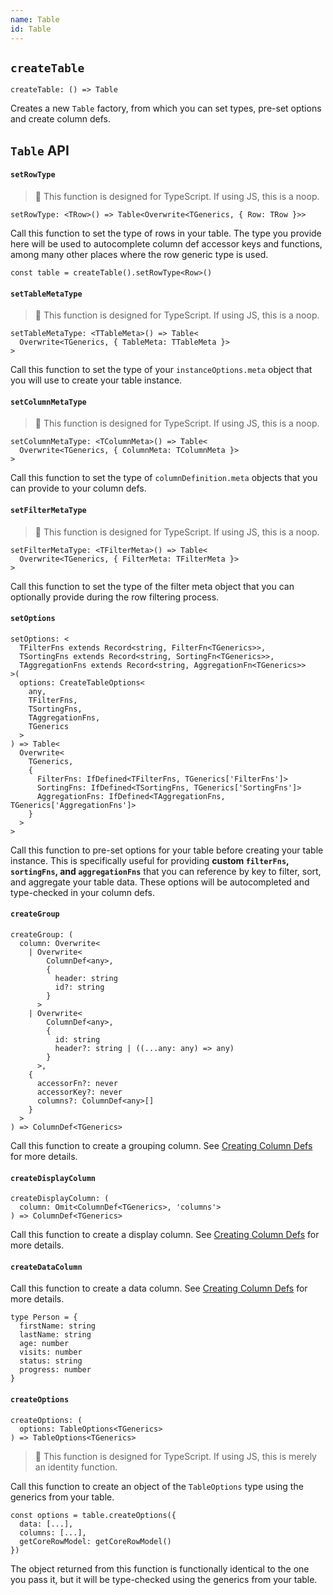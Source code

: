 ```yaml
---
name: Table
id: Table
---
```


## `createTable`

```tsx
createTable: () => Table
```

Creates a new `Table` factory, from which you can set types, pre-set options and create column defs.

## `Table` API

#### `setRowType`

> 🦺 This function is designed for TypeScript. If using JS, this is a noop.

```tsx
setRowType: <TRow>() => Table<Overwrite<TGenerics, { Row: TRow }>>
```

Call this function to set the type of rows in your table. The type you provide here will be used to autocomplete column def accessor keys and functions, among many other places where the row generic type is used.

```tsx
const table = createTable().setRowType<Row>()
```

#### `setTableMetaType`

> 🦺 This function is designed for TypeScript. If using JS, this is a noop.

```tsx
setTableMetaType: <TTableMeta>() => Table<
  Overwrite<TGenerics, { TableMeta: TTableMeta }>
>
```

Call this function to set the type of your `instanceOptions.meta` object that you will use to create your table instance.

#### `setColumnMetaType`

> 🦺 This function is designed for TypeScript. If using JS, this is a noop.

```tsx
setColumnMetaType: <TColumnMeta>() => Table<
  Overwrite<TGenerics, { ColumnMeta: TColumnMeta }>
>
```

Call this function to set the type of `columnDefinition.meta` objects that you can provide to your column defs.

#### `setFilterMetaType`

> 🦺 This function is designed for TypeScript. If using JS, this is a noop.

```tsx
setFilterMetaType: <TFilterMeta>() => Table<
  Overwrite<TGenerics, { FilterMeta: TFilterMeta }>
>
```

Call this function to set the type of the filter meta object that you can optionally provide during the row filtering process.

#### `setOptions`

```tsx
setOptions: <
  TFilterFns extends Record<string, FilterFn<TGenerics>>,
  TSortingFns extends Record<string, SortingFn<TGenerics>>,
  TAggregationFns extends Record<string, AggregationFn<TGenerics>>
>(
  options: CreateTableOptions<
    any,
    TFilterFns,
    TSortingFns,
    TAggregationFns,
    TGenerics
  >
) => Table<
  Overwrite<
    TGenerics,
    {
      FilterFns: IfDefined<TFilterFns, TGenerics['FilterFns']>
      SortingFns: IfDefined<TSortingFns, TGenerics['SortingFns']>
      AggregationFns: IfDefined<TAggregationFns, TGenerics['AggregationFns']>
    }
  >
>
```

Call this function to pre-set options for your table before creating your table instance. This is specifically useful for providing **custom `filterFns`, `sortingFns`, and `aggregationFns`** that you can reference by key to filter, sort, and aggregate your table data. These options will be autocompleted and type-checked in your column defs.

#### `createGroup`

```tsx
createGroup: (
  column: Overwrite<
    | Overwrite<
        ColumnDef<any>,
        {
          header: string
          id?: string
        }
      >
    | Overwrite<
        ColumnDef<any>,
        {
          id: string
          header?: string | ((...any: any) => any)
        }
      >,
    {
      accessorFn?: never
      accessorKey?: never
      columns?: ColumnDef<any>[]
    }
  >
) => ColumnDef<TGenerics>
```

Call this function to create a grouping column. See [Creating Column Defs](../03-columns.md) for more details.

#### `createDisplayColumn`

```tsx
createDisplayColumn: (
  column: Omit<ColumnDef<TGenerics>, 'columns'>
) => ColumnDef<TGenerics>
```

Call this function to create a display column. See [Creating Column Defs](../03-columns.md) for more details.

#### `createDataColumn`

Call this function to create a data column. See [Creating Column Defs](../03-columns.md) for more details.

```tsx
type Person = {
  firstName: string
  lastName: string
  age: number
  visits: number
  status: string
  progress: number
}
```

#### `createOptions`

```tsx
createOptions: (
  options: TableOptions<TGenerics>
) => TableOptions<TGenerics>
```

> 🦺 This function is designed for TypeScript. If using JS, this is merely an identity function.

Call this function to create an object of the `TableOptions` type using the generics from your table.

```tsx
const options = table.createOptions({
  data: [...],
  columns: [...],
  getCoreRowModel: getCoreRowModel()
})
```

The object returned from this function is functionally identical to the one you pass it, but it will be type-checked using the generics from your table.

